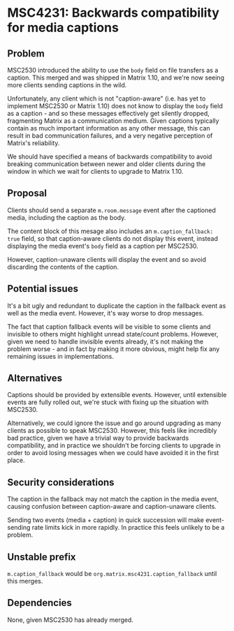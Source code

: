 # MSC4231: Backwards compatibility for media captions

## Problem

MSC2530 introduced the ability to use the `body` field on file transfers as a caption.  This merged and was shipped
in Matrix 1.10, and we're now seeing more clients sending captions in the wild.

Unfortunately, any client which is not "caption-aware" (i.e. has yet to implement MSC2530 or Matrix 1.10) does not know
to display the `body` field as a caption - and so these messages effectively get silently dropped, fragmenting Matrix
as a communication medium.  Given captions typically contain as much important information as any other message, this
can result in bad communication failures, and a very negative perception of Matrix's reliability.

We should have specified a means of backwards compatibility to avoid breaking communication between newer and older
clients during the window in which we wait for clients to upgrade to Matrix 1.10.

## Proposal

Clients should send a separate `m.room.message` event after the captioned media, including the caption as the body.

The content block of this mesage also includes an `m.caption_fallback: true` field, so that caption-aware clients do not
display this event, instead displaying the media event's `body` field as a caption per MSC2530.

However, caption-unaware clients will display the event and so avoid discarding the contents of the caption.

## Potential issues

It's a bit ugly and redundant to duplicate the caption in the fallback event as well as the media event.  However, it's
way worse to drop messages.

The fact that caption fallback events will be visible to some clients and invisible to others might highlight unread
state/count problems.  However, given we need to handle invisible events already, it's not making the problem worse -
and in fact by making it more obvious, might help fix any remaining issues in implementations.

## Alternatives

Captions should be provided by extensible events.  However, until extensible events are fully rolled out, we're stuck
with fixing up the situation with MSC2530.

Alternatively, we could ignore the issue and go around upgrading as many clients as possible to speak MSC2530.  However,
this feels like incredibly bad practice, given we have a trivial way to provide backwards compatibility, and in
practice we shouldn't be forcing clients to upgrade in order to avoid losing messages when we could have avoided it in
the first place.

## Security considerations

The caption in the fallback may not match the caption in the media event, causing confusion between caption-aware and
caption-unaware clients.

Sending two events (media + caption) in quick succession will make event-sending rate limits kick in more rapidly. In
practice this feels unlikely to be a problem.

## Unstable prefix

`m.caption_fallback` would be `org.matrix.msc4231.caption_fallback` until this merges.

## Dependencies

None, given MSC2530 has already merged.
